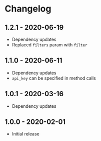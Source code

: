 # Changelog

## 1.2.1 - 2020-06-19
* Dependency updates
* Replaced `filters` param with `filter`

## 1.1.0 - 2020-06-11
* Dependency updates
* `api_key` can be specified in method calls

## 1.0.1 - 2020-03-16
* Dependency updates

## 1.0.0 - 2020-02-01
* Initial release
